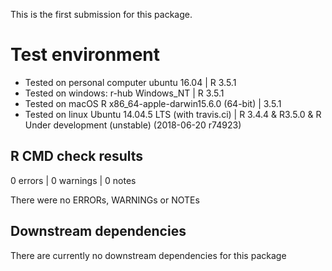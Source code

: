 This is the first submission for this package.

# Test environment
* Tested on personal computer ubuntu 16.04 | R 3.5.1
* Tested on windows: r-hub  Windows_NT | R 3.5.1
* Tested on macOS R x86_64-apple-darwin15.6.0 (64-bit)  | 3.5.1
* Tested on linux Ubuntu 14.04.5 LTS (with travis.ci)  | R 3.4.4 & R3.5.0 & R Under development (unstable) (2018-06-20 r74923)



## R CMD check results

0 errors | 0 warnings | 0 notes

There were no ERRORs, WARNINGs or NOTEs


## Downstream dependencies
There are currently no downstream dependencies for this package
